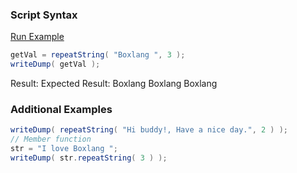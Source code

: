 ### Script Syntax



<a href="https://try.boxlang.io/?code=eJxLTy0JS8xRsFUoSi1ITSwJLinKzEvXUFByzs9JcSstzszPU1DSUTBW0LTmKi%2FKLEl1Kc0t0FBIh%2BgCCgIAuu4Ugg%3D%3D" target="_blank">Run Example</a>

```java
getVal = repeatString( "Boxlang ", 3 );
writeDump( getVal );

```

Result: Expected Result: Boxlang Boxlang Boxlang

### Additional Examples


```java
writeDump( repeatString( "Hi buddy!, Have a nice day.", 2 ) );
// Member function
str = "I love Boxlang ";
writeDump( str.repeatString( 3 ) );

```


